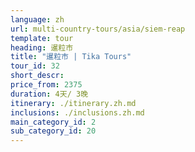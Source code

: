 ```yaml
---
language: zh
url: multi-country-tours/asia/siem-reap
template: tour
heading: 暹粒市
title: "暹粒市 | Tika Tours"
tour_id: 32
short_descr: 
price_from: 2375
duration: 4天/ 3晚
itinerary: ./itinerary.zh.md
inclusions: ./inclusions.zh.md
main_category_id: 2
sub_category_id: 20
---
```

